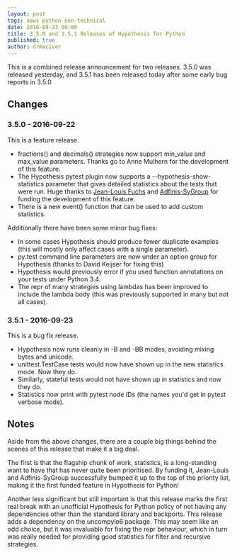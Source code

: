 ```yaml
---
layout: post
tags: news python non-technical
date: 2016-09-23 00:00
title: 3.5.0 and 3.5.1 Releases of Hypothesis for Python
published: true
author: drmaciver
---
```


This is a combined release announcement for two releases. 3.5.0
was released yesterday, and 3.5.1 has been released today after
some early bug reports in 3.5.0

## Changes

### 3.5.0 - 2016-09-22

This is a feature release.

* fractions() and decimals() strategies now support min_value and max_value
  parameters. Thanks go to Anne Mulhern for the development of this feature.
* The Hypothesis pytest plugin now supports a --hypothesis-show-statistics parameter
  that gives detailed statistics about the tests that were run. Huge thanks to
  [Jean-Louis Fuchs](https://github.com/ganwell) and [Adfinis-SyGroup](https://www.adfinis-sygroup.ch/)
  for funding the development of this feature.
* There is a new event() function that can be used to add custom statistics.

Additionally there have been some minor bug fixes:

* In some cases Hypothesis should produce fewer duplicate examples (this will mostly
  only affect cases with a single parameter).
* py.test command line parameters are now under an option group for Hypothesis (thanks
  to David Keijser for fixing this)
* Hypothesis would previously error if you used function annotations on your tests under
  Python 3.4.
* The repr of many strategies using lambdas has been improved to include the lambda body
  (this was previously supported in many but not all cases).


### 3.5.1 - 2016-09-23

This is a bug fix release.

* Hypothesis now runs cleanly in -B and -BB modes, avoiding mixing bytes and unicode.
* unittest.TestCase tests would now have shown up in the new statistics mode. Now they
  do.
* Similarly, stateful tests would not have shown up in statistics and now they do.
* Statistics now print with pytest node IDs (the names you'd get in pytest verbose mode).


## Notes

Aside from the above changes, there are a couple big things behind the scenes of this
release that make it a big deal.

The first is that the flagship chunk of work, statistics, is a long-standing want to
have that has never quite been prioritised. By funding it, Jean-Louis and Adfinis-SyGroup
successfully bumped it up to the top of the priority list, making it the first funded
feature in Hypothesis for Python!

Another less significant but still important is that this release marks the first real
break with an unofficial Hypothesis for Python policy of not having any dependencies
other than the standard library and backports. This release adds a dependency on the
uncompyle6 package. This may seem like an odd choice, but it was invaluable for fixing
the repr behaviour, which in turn was really needed for providing good statistics
for filter and recursive strategies.
